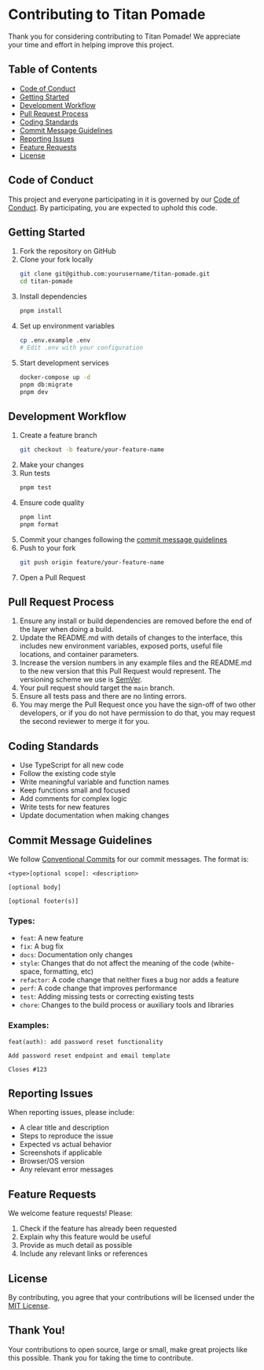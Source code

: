 # Contributing to Titan Pomade

Thank you for considering contributing to Titan Pomade! We appreciate your time and effort in helping improve this project.

## Table of Contents

- [Code of Conduct](#code-of-conduct)
- [Getting Started](#getting-started)
- [Development Workflow](#development-workflow)
- [Pull Request Process](#pull-request-process)
- [Coding Standards](#coding-standards)
- [Commit Message Guidelines](#commit-message-guidelines)
- [Reporting Issues](#reporting-issues)
- [Feature Requests](#feature-requests)
- [License](#license)

## Code of Conduct

This project and everyone participating in it is governed by our [Code of Conduct](CODE_OF_CONDUCT.md). By participating, you are expected to uphold this code.

## Getting Started

1. Fork the repository on GitHub
2. Clone your fork locally
   ```bash
   git clone git@github.com:yourusername/titan-pomade.git
   cd titan-pomade
   ```
3. Install dependencies
   ```bash
   pnpm install
   ```
4. Set up environment variables
   ```bash
   cp .env.example .env
   # Edit .env with your configuration
   ```
5. Start development services
   ```bash
   docker-compose up -d
   pnpm db:migrate
   pnpm dev
   ```

## Development Workflow

1. Create a feature branch
   ```bash
   git checkout -b feature/your-feature-name
   ```
2. Make your changes
3. Run tests
   ```bash
   pnpm test
   ```
4. Ensure code quality
   ```bash
   pnpm lint
   pnpm format
   ```
5. Commit your changes following the [commit message guidelines](#commit-message-guidelines)
6. Push to your fork
   ```bash
   git push origin feature/your-feature-name
   ```
7. Open a Pull Request

## Pull Request Process

1. Ensure any install or build dependencies are removed before the end of the layer when doing a build.
2. Update the README.md with details of changes to the interface, this includes new environment variables, exposed ports, useful file locations, and container parameters.
3. Increase the version numbers in any example files and the README.md to the new version that this Pull Request would represent. The versioning scheme we use is [SemVer](http://semver.org/).
4. Your pull request should target the `main` branch.
5. Ensure all tests pass and there are no linting errors.
6. You may merge the Pull Request once you have the sign-off of two other developers, or if you do not have permission to do that, you may request the second reviewer to merge it for you.

## Coding Standards

- Use TypeScript for all new code
- Follow the existing code style
- Write meaningful variable and function names
- Keep functions small and focused
- Add comments for complex logic
- Write tests for new features
- Update documentation when making changes

## Commit Message Guidelines

We follow [Conventional Commits](https://www.conventionalcommits.org/) for our commit messages. The format is:

```
<type>[optional scope]: <description>

[optional body]

[optional footer(s)]
```

### Types:

- `feat`: A new feature
- `fix`: A bug fix
- `docs`: Documentation only changes
- `style`: Changes that do not affect the meaning of the code (white-space, formatting, etc)
- `refactor`: A code change that neither fixes a bug nor adds a feature
- `perf`: A code change that improves performance
- `test`: Adding missing tests or correcting existing tests
- `chore`: Changes to the build process or auxiliary tools and libraries

### Examples:

```
feat(auth): add password reset functionality

Add password reset endpoint and email template

Closes #123
```

## Reporting Issues

When reporting issues, please include:

- A clear title and description
- Steps to reproduce the issue
- Expected vs actual behavior
- Screenshots if applicable
- Browser/OS version
- Any relevant error messages

## Feature Requests

We welcome feature requests! Please:

1. Check if the feature has already been requested
2. Explain why this feature would be useful
3. Provide as much detail as possible
4. Include any relevant links or references

## License

By contributing, you agree that your contributions will be licensed under the [MIT License](LICENSE).

## Thank You!

Your contributions to open source, large or small, make great projects like this possible. Thank you for taking the time to contribute.
